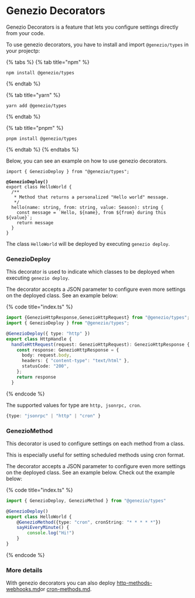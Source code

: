 # Genezio Decorators

Genezio Decorators is a feature that lets you configure settings directly from your code.

To use genezio decorators, you have to install and import `@genezio/types` in your projectp:

{% tabs %}
{% tab title="npm" %}
```
npm install @genezio/types
```
{% endtab %}

{% tab title="yarn" %}
```
yarn add @genezio/types
```
{% endtab %}

{% tab title="pnpm" %}
```
pnpm install @genezio/types
```
{% endtab %}
{% endtabs %}

Below, you can see an example on how to use genezio decorators.

<pre class="language-typescript" data-title="index.ts"><code class="lang-typescript">import { GenezioDeploy } from "@genezio/types";

<strong>@GenezioDeploy()
</strong>export class HelloWorld {
  /**
   * Method that returns a personalized "Hello world" message.
   */
  hello(name: string, from: string, value: Season): string {
    const message = `Hello, ${name}, from ${from} during this ${value}`;
    return message
  }
}
</code></pre>

The class `HelloWorld` will be deployed by executing `genezio deploy`.

### GenezioDeploy

This decorator is used to indicate which classes to be deployed when executing `genezio deploy`.

The decorator accepts a JSON parameter to configure even more settings on the deployed class. See an example below:

{% code title="index.ts" %}
```typescript
import {GenezioHttpResponse,GenezioHttpRequest} from "@genezio/types";
import { GenezioDeploy } from "@genezio/types";

@GenezioDeploy({ type: "http" })
export class HttpHandle {
  handleHttRequest(request: GenezioHttpRequest): GenezioHttpResponse {
    const response: GenezioHttpResponse = {
      body: request.body,
      headers: { "content-type": "text/html" },
      statusCode: "200",
    };
    return response
  }
```
{% endcode %}

The supported values for type are `http, jsonrpc, cron`.

```typescript
{type: "jsonrpc" | "http" | "cron" }
```

### GenezioMethod

This decorator is used to configure settings on each method from a class.

This is especially useful for setting scheduled methods using cron format.

The decorator accepts a JSON parameter to configure even more settings on the deployed class. See an example below. Check out the example below:

{% code title="index.ts" %}
```typescript
import { GenezioDeploy, GenezioMethod } from "@genezio/types"

@GenezioDeploy()
export class HelloWorld {
    @GenezioMethod({type: "cron", cronString: "* * * * *"})
    sayHiEveryMinute() {
        console.log("Hi!")
    }
}
```
{% endcode %}

### More details

With genezio decorators you can also deploy [http-methods-webhooks.md](../features/http-methods-webhooks.md "mention")or [cron-methods.md](../features/cron-methods.md "mention").
